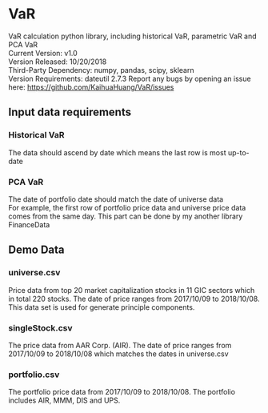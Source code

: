 # VaR
VaR calculation python library, including historical VaR, parametric VaR and PCA VaR  
Current Version: v1.0  
Version Released: 10/20/2018  
Third-Party Dependency: numpy, pandas, scipy, sklearn  
Version Requirements: dateutil 2.7.3
Report any bugs by opening an issue here: https://github.com/KaihuaHuang/VaR/issues  
  
## Input data requirements
### Historical VaR
The data should ascend by date which means the last row is most up-to-date  
  
### PCA VaR
The date of portfolio date should match the date of universe data  
For example, the first row of portfolio price data and universe price data comes from the same day. This part can be done by my another library FinanceData  
  
## Demo Data
### universe.csv  
Price data from top 20 market capitalization stocks in 11 GIC sectors which in total 220 stocks. The date of price ranges from 2017/10/09 to 2018/10/08. This data set is used for generate principle components.  
  
### singleStock.csv
The price data from AAR Corp. (AIR). The date of price ranges from 2017/10/09 to 2018/10/08 which matches the dates in universe.csv

### portfolio.csv  
The portfolio price data from 2017/10/09 to 2018/10/08. The portfolio includes AIR, MMM, DIS and UPS.



